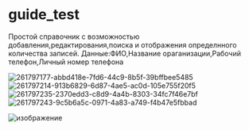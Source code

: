 # guide_test
Простой справочник с возможностью добавления,редактирования,поиска и отображения определнного количества записей.
Данные:ФИО,Название ораганизации,Рабочий телефон,Личный номер телефона


![261797177-abbd418e-7fd6-44c9-8b5f-39bffbee5485](https://github.com/Foxik007/guide_test/assets/85826675/02f546ae-1449-44f0-b995-61970ac32882)
![261797214-913b6829-6d87-4ae5-ac0d-105e755f20f5](https://github.com/Foxik007/guide_test/assets/85826675/113cbd0a-2748-4183-9fb5-459d015a0c51)
![261797235-2370edd3-c8d9-4a4b-8303-34fc7f46e7bf](https://github.com/Foxik007/guide_test/assets/85826675/f5a32eac-c433-48a1-9cf1-f7658617e804)
![261797243-9c5b6a5c-0971-4a83-a749-f4b47e5fbbad](https://github.com/Foxik007/guide_test/assets/85826675/1e6ceb25-d227-4d32-9eeb-4bec7f4cceb1)

![изображение](https://github.com/Foxik007/guide_test/assets/85826675/bbf79884-ff24-4c7d-8c33-82c09444765a)

